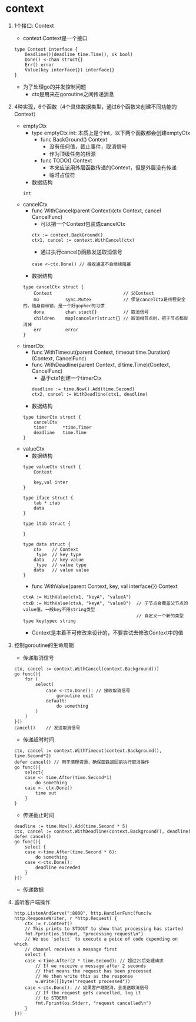 # context
1. 1个接口: Context
    * context.Context是一个接口
    ```
    type Context interface {
        Deadline()(deadline time.Time(), ok bool)
        Done() <-chan struct{}
        Err() error
        Value(key interface{}) interface{}
    }
    ```
    * 为了处理go的并发控制问题
        * ctx是用来在goroutine之间传递消息

2. 4种实现，6个函数（4个具体数据类型，通过6个函数来创建不同功能的Context）
    * emptyCtx
        * type emptyCtx int: 本质上是个int，以下两个函数都会创建emptyCtx
            * func BackGround() Context
                * 没有任何值，截止事件，取消信号
                * 作为顶级任务的根源
            * func TODO() Context
                * 本来应该用外层函数传递的Context，但是外层没有传递
                * 临时占位符
        * 数据结构
        ```
        int
        ```
    * cancelCtx
        * func WithCancel(parent Context)(ctx Context, cancel CancelFunc)
            * 可以把一个Context包装成cancelCtx
            ```
            ctx := context.BackGround()
            ctx1, cancel := context.WithCancel(ctx)
            ```
            * 通过执行cancel()函数发送取消信号
            ```
            case <-ctx.Done() // 接收通道不会继续阻塞
            ```
        * 数据结构
        ```
        type cancelCtx struct {
            Context                           // 父Context
            mu          sync.Mutex            // 保证cancelCtx是线程安全的，随身自带锁，是一个好gopher的习惯
            done        chan stuct{}          // 取消信号
            children    map[canceler]struct{} // 取消根节点时，把子节点都取消掉
            err         error
        }
        ```
    * timerCtx
        * func WithTimeout(parent Context, timeout time.Duration)(Context, CancelFunc)
        * func WithDeadline(parent Context, d time.Time)(Context, CancelFunc)
            * 基于ctx1创建一个timerCtx
            ```
            deadline := time.Now().Add(time.Second)
            ctx2, cancel := WithDeadline(ctx1, deadline)
            ```
        * 数据结构
        ```
        type timerCtx struct {
            cancelCtx
            timer      *time.Timer
            deadline   time.Time
        }
        ```
    * valueCtx
        * 数据结构
        ```
        type valueCtx struct {
            Context
        
            key,val inter
        }

        type iface struct {
            tab * itab
            data
        }

        type itab struct {

        }

        type data struct {
            ctx    // Context
            _type  // key type
            data   // key value
            _type  // value type
            data   // value value
        }
        ```
        * func WithValue(parent Context, key, val interface{}) Context
        ```
        ctxA := WithValue(ctx1, "keyA", "valueA")
        ctxB := WithValue(ctxA, "keyA", "valueB")  // 子节点会覆盖父节点的value值，一般key不用string类型
                                                   // 自定义一个新的类型type keytypec string
        ```
        * Context是本着不可修改来设计的，不要尝试去修改Context中的值

3. 控制goroutine的生命周期
    * 传递取消信号
    ```
    ctx, cancel := context.WithCancel(context.Background())
    go func(){
        for (
            select(
                case <-ctx.Done(): // 接收取消信号
                    goroutine exit
                default:
                    do something
            )
        )
    }()
    cancel()    // 发送取消信号
    ```

    * 传递超时时间
    ```
    ctx, cancel := context.WithTimeout(context.Background(), time.Second*2)
    defer cancel() // 用于清理资源，确保函数返回前执行取消操作
    go func(){
        select{
        case <- time.After(time.Second*1)
            do something
        case <- ctx.Done()
            time out
        }
    }
    ```
    * 传递截止时间
    ```
    deadline := time.Now().Add(time.Second * 5)
    ctx, cancel := context.WithDeadline(context.Background(), deadline)
    defer cancel()
    go func(){
        select {
        case <-time.After(time.Second * 6):
            do something
        case <-ctx.Done():
            deadline exceeded
        }
    }()
    ```
    * 传递数据

4. 监听客户端操作
    ```
	http.ListenAndServe(":8000", http.HandlerFunc(func(w http.ResponseWriter, r *http.Request) {
		ctx := r.Context()
		// This prints to STDOUT to show that processing has started
		fmt.Fprint(os.Stdout, "processing request\n")
		// We use `select` to execute a peice of code depending on which
		// channel receives a message first
		select {
		case <-time.After(2 * time.Second): // 超过2s后处理请求
			// If we receive a message after 2 seconds
			// that means the request has been processed
			// We then write this as the response
			w.Write([]byte("request processed"))
		case <-ctx.Done(): // 如果客户端取消，会发送取消信号
			// If the request gets cancelled, log it
			// to STDERR
			fmt.Fprint(os.Stderr, "request cancelled\n")
		}
	}))
    ```
